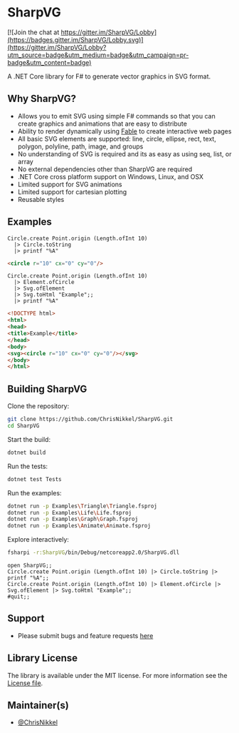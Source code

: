 # SharpVG

[![Join the chat at https://gitter.im/SharpVG/Lobby](https://badges.gitter.im/SharpVG/Lobby.svg)](https://gitter.im/SharpVG/Lobby?utm_source=badge&utm_medium=badge&utm_campaign=pr-badge&utm_content=badge)

A .NET Core library for F# to generate vector graphics in SVG format.

## Why SharpVG?

 - Allows you to emit SVG using simple F# commands so that you can create graphics and animations that are easy to distribute
 - Ability to render dynamically using [Fable](http://fable.io) to create interactive web pages
 - All basic SVG elements are supported: line, circle, ellipse, rect, text, polygon, polyline, path, image, and groups
 - No understanding of SVG is required and its as easy as using seq, list, or array
 - No external dependencies other than SharpVG are required
 - .NET Core cross platform support on Windows, Linux, and OSX
 - Limited support for SVG animations
 - Limited support for cartesian plotting
 - Reusable styles

## Examples

```F#
Circle.create Point.origin (Length.ofInt 10)
  |> Circle.toString
  |> printf "%A"
```

```html
<circle r="10" cx="0" cy="0"/>
```

```F#
Circle.create Point.origin (Length.ofInt 10)
  |> Element.ofCircle
  |> Svg.ofElement
  |> Svg.toHtml "Example";;
  |> printf "%A"
```

```html
<!DOCTYPE html>
<html>
<head>
<title>Example</title>
</head>
<body>
<svg><circle r="10" cx="0" cy="0"/></svg>
</body>
</html>
```

## Building SharpVG

Clone the repository:
```bash
git clone https://github.com/ChrisNikkel/SharpVG.git
cd SharpVG
```

Start the build:
```bash
dotnet build
```

Run the tests:
```bash
dotnet test Tests
```

Run the examples:
```bash
dotnet run -p Examples\Triangle\Triangle.fsproj
dotnet run -p Examples\Life\Life.fsproj
dotnet run -p Examples\Graph\Graph.fsproj
dotnet run -p Examples\Animate\Animate.fsproj
```

Explore interactively:
```bash
fsharpi -r:SharpVG/bin/Debug/netcoreapp2.0/SharpVG.dll
```
```F#
open SharpVG;;
Circle.create Point.origin (Length.ofInt 10) |> Circle.toString |> printf "%A";;
Circle.create Point.origin (Length.ofInt 10) |> Element.ofCircle |> Svg.ofElement |> Svg.toHtml "Example";;
#quit;;
```

## Support

 - Please submit bugs and feature requests [here](https://github.com/ChrisNikkel/SharpVG/issues)

## Library License

The library is available under the MIT license. For more information see the [License file](https://github.com/ChrisNikkel/SharpVG/blob/master/LICENSE.md).

## Maintainer(s)

- [@ChrisNikkel](https://github.com/ChrisNikkel)
